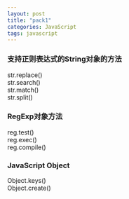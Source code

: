 ```yaml
---
layout: post
title: "pack1"
categories: JavaScript
tags: javascript
---
```

### 支持正则表达式的String对象的方法
str.replace()  
str.search()  
str.match()  
str.split()  

### RegExp对象方法
reg.test()  
reg.exec()  
reg.compile()  

### JavaScript Object
Object.keys()  
Object.create()  
